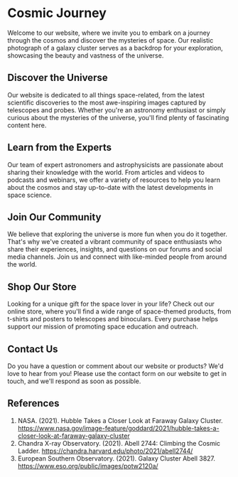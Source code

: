 <!--font:Roboto-->

# Cosmic Journey

Welcome to our website, where we invite you to embark on a journey through the cosmos and discover the mysteries of space. Our realistic photograph of a galaxy cluster serves as a backdrop for your exploration, showcasing the beauty and vastness of the universe.

## Discover the Universe

Our website is dedicated to all things space-related, from the latest scientific discoveries to the most awe-inspiring images captured by telescopes and probes. Whether you're an astronomy enthusiast or simply curious about the mysteries of the universe, you'll find plenty of fascinating content here.

## Learn from the Experts

Our team of expert astronomers and astrophysicists are passionate about sharing their knowledge with the world. From articles and videos to podcasts and webinars, we offer a variety of resources to help you learn about the cosmos and stay up-to-date with the latest developments in space science.

## Join Our Community

We believe that exploring the universe is more fun when you do it together. That's why we've created a vibrant community of space enthusiasts who share their experiences, insights, and questions on our forums and social media channels. Join us and connect with like-minded people from around the world.

## Shop Our Store

Looking for a unique gift for the space lover in your life? Check out our online store, where you'll find a wide range of space-themed products, from t-shirts and posters to telescopes and binoculars. Every purchase helps support our mission of promoting space education and outreach.

## Contact Us

Do you have a question or comment about our website or products? We'd love to hear from you! Please use the contact form on our website to get in touch, and we'll respond as soon as possible.

## References

1. NASA. (2021). Hubble Takes a Closer Look at Faraway Galaxy Cluster. https://www.nasa.gov/image-feature/goddard/2021/hubble-takes-a-closer-look-at-faraway-galaxy-cluster
2. Chandra X-ray Observatory. (2021). Abell 2744: Climbing the Cosmic Ladder. https://chandra.harvard.edu/photo/2021/abell2744/
3. European Southern Observatory. (2021). Galaxy Cluster Abell 3827. https://www.eso.org/public/images/potw2120a/

<!--

Write me content for website with wallpaper which alt text is:

"A realistic photograph of a galaxy cluster, with bright colors and intricate details that showcase the vastness of the universe."

The name/title of the page should not be 1:1 copy of the alt text but rather a real content of the website which is using this wallpaper.

- Use markdown format 
- Start with heading
- Heading should be short and concise
- The content should look like a real website 
- The website should not be about the wallpaper, wallpaper is just a related background
- Heading should be contain work "wallpaper" or "background"
- Include real sections like references, contact, user stories, etc. use things relevant to the page purpose.
- Feel free to use structure like headings, bullets, numbering, blockquotes, paragraphs, horizontal lines, etc.
- You can use formatting like bold or _italic_
- You can include UTF-8 emojis
- Links should be only #hash anchors (and you can refer to the document itself)
- Do not include images


---


# Explore the Wonders of the Universe with Our Galaxy Cluster Wallpaper

Welcome to our website, where we celebrate the beauty and mystery of the cosmos. Our galaxy cluster wallpaper sets the tone for a journey through the stars, inviting you to contemplate the vastness of space and the wonders it holds.

## Discover Our Universe

Our website is dedicated to all things space-related, from the latest scientific discoveries to the most awe-inspiring images captured by telescopes and probes. Whether you're an astronomy enthusiast or simply curious about the mysteries of the universe, you'll find plenty of fascinating content here.

## Learn from the Experts

Our team of expert astronomers and astrophysicists are passionate about sharing their knowledge with the world. From articles and videos to podcasts and webinars, we offer a variety of resources to help you learn about the cosmos and stay up-to-date with the latest developments in space science.

## Join Our Community

We believe that exploring the universe is more fun when you do it together. That's why we've created a vibrant community of space enthusiasts who share their experiences, insights, and questions on our forums and social media channels. Join us and connect with like-minded people from around the world.

## Shop Our Store

Looking for a unique gift for the space lover in your life? Check out our online store, where you'll find a wide range of space-themed products, from t-shirts and posters to telescopes and binoculars. Every purchase helps support our mission of promoting space education and outreach.

## Contact Us

Do you have a question or comment about our website or products? We'd love to hear from you! Please use the contact form on our website to get in touch, and we'll respond as soon as possible.

## References

1. NASA. (2021). Hubble Takes a Closer Look at Faraway Galaxy Cluster. https://www.nasa.gov/image-feature/goddard/2021/hubble-takes-a-closer-look-at-faraway-galaxy-cluster
2. Chandra X-ray Observatory. (2021). Abell 2744: Climbing the Cosmic Ladder. https://chandra.harvard.edu/photo/2021/abell2744/
3. European Southern Observatory. (2021). Galaxy Cluster Abell 3827. https://www.eso.org/public/images/potw2120a/


---


Heading should not include word "wallpaper". The website should not be about the wallpaper itself, wallpaper is just a related background, rewrite whole content.


---


# Journey Through the Cosmos: Exploring the Wonders of Space

Welcome to our website, where we invite you to embark on a journey through the cosmos and discover the mysteries of space. Our realistic photograph of a galaxy cluster serves as a backdrop for your exploration, showcasing the beauty and vastness of the universe.

## Discover the Universe

Our website is dedicated to all things space-related, from the latest scientific discoveries to the most awe-inspiring images captured by telescopes and probes. Whether you're an astronomy enthusiast or simply curious about the mysteries of the universe, you'll find plenty of fascinating content here.

## Learn from the Experts

Our team of expert astronomers and astrophysicists are passionate about sharing their knowledge with the world. From articles and videos to podcasts and webinars, we offer a variety of resources to help you learn about the cosmos and stay up-to-date with the latest developments in space science.

## Join Our Community

We believe that exploring the universe is more fun when you do it together. That's why we've created a vibrant community of space enthusiasts who share their experiences, insights, and questions on our forums and social media channels. Join us and connect with like-minded people from around the world.

## Shop Our Store

Looking for a unique gift for the space lover in your life? Check out our online store, where you'll find a wide range of space-themed products, from t-shirts and posters to telescopes and binoculars. Every purchase helps support our mission of promoting space education and outreach.

## Contact Us

Do you have a question or comment about our website or products? We'd love to hear from you! Please use the contact form on our website to get in touch, and we'll respond as soon as possible.

## References

1. NASA. (2021). Hubble Takes a Closer Look at Faraway Galaxy Cluster. https://www.nasa.gov/image-feature/goddard/2021/hubble-takes-a-closer-look-at-faraway-galaxy-cluster
2. Chandra X-ray Observatory. (2021). Abell 2744: Climbing the Cosmic Ladder. https://chandra.harvard.edu/photo/2021/abell2744/
3. European Southern Observatory. (2021). Galaxy Cluster Abell 3827. https://www.eso.org/public/images/potw2120a/

-->
